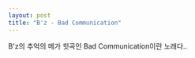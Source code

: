 ```yaml
---
layout: post
title: "B'z - Bad Communication"
---
```


B'z의 추억의 메가 힛곡인 Bad Communication이란 노래다..



